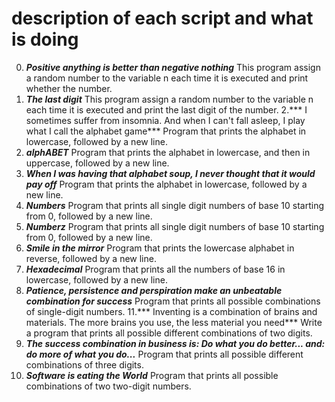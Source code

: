 # description of each script and what is doing

0. ***Positive anything is better than negative nothing***
This program assign a random number to the variable n each time it is executed and print whether the number.
1. ***The last digit***
This program assign a random number to the variable n each time it is executed and print the last digit of the number.
2.*** I sometimes suffer from insomnia. And when I can't fall asleep, I play what I call the alphabet game***
Program that prints the alphabet in lowercase, followed by a new line.
3. ***alphABET***
Program that prints the alphabet in lowercase, and then in uppercase, followed by a new line.
4. ***When I was having that alphabet soup, I never thought that it would pay off***
Program that prints the alphabet in lowercase, followed by a new line.
5. ***Numbers***
Program that prints all single digit numbers of base 10 starting from 0, followed by a new line.
6. ***Numberz***
Program that prints all single digit numbers of base 10 starting from 0, followed by a new line.
7. ***Smile in the mirror***
Program that prints the lowercase alphabet in reverse, followed by a new line.
8. ***Hexadecimal***
Program that prints all the numbers of base 16 in lowercase, followed by a new line.
9. ***Patience, persistence and perspiration make an unbeatable combination for success***
Program that prints all possible combinations of single-digit numbers.
11.*** Inventing is a combination of brains and materials. The more brains you use, the less material you need***
Write a program that prints all possible different combinations of two digits.
12. ***The success combination in business is: Do what you do better... and: do more of what you do...***
Program that prints all possible different combinations of three digits.
13. ***Software is eating the World***
Program that prints all possible combinations of two two-digit numbers.
